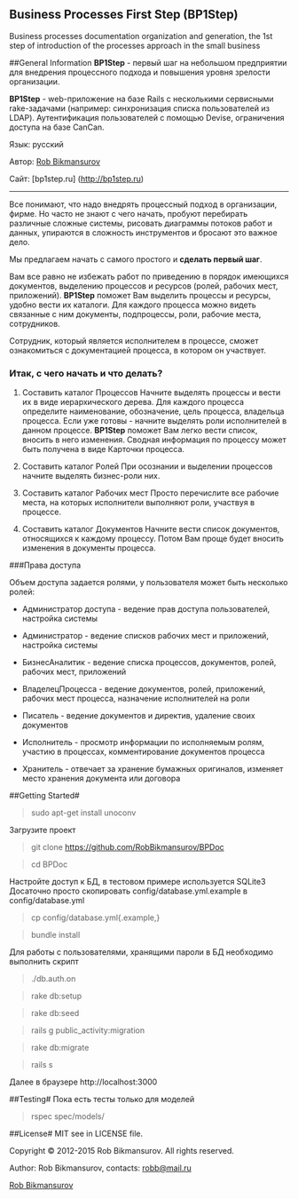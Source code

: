 Business Processes First Step (BP1Step)
---
Business processes documentation organization and generation, the 1st step of introduction of the processes approach in the small business

##General Information
**BP1Step** - первый шаг на небольшом предприятии для внедрения процессного подхода и повышения уровня зрелости организации.

**BP1Step** - web-приложение на базе Rails с несколькими сервисными rake-задачами (например: синхронизация списка пользователей из LDAP).
Аутентификация пользователей с помощью Devise, ограничения доступа на базе CanCan.

Язык: русский

Автор: [Rob Bikmansurov](mailto:robb@mail.ru)

Сайт: [bp1step.ru] (http://bp1step.ru)

---
Все понимают, что надо внедрять процессный подход в организации, фирме.
Но часто не знают с чего начать, пробуют перебирать различные сложные системы, рисовать диаграммы потоков работ и данных, упираются в сложность инструментов и бросают это важное дело.

Мы предлагаем начать с самого простого и **сделать первый шаг**.

Вам все равно не избежать работ по приведению в порядок имеющихся документов, выделению процессов и ресурсов (ролей, рабочих мест, приложений).
**BP1Step** поможет Вам выделить процессы и ресурсы, удобно вести их каталоги.
Для каждого процесса можно видеть связанные с ним документы, подпроцессы, роли, рабочие места, сотрудников.

Сотрудник, который является исполнителем в процессе, сможет ознакомиться с документацией процесса, в котором он участвует.

### Итак, с чего начать и что делать?

1. Составить каталог Процессов
Начните выделять процессы и вести их в виде иерархического дерева. Для каждого процесса определите наименование, обозначение, цель процесса, владельца процесса. Если уже готовы - начните выделять роли исполнителей в данном процессе. **BP1Step** поможет Вам легко вести список, вносить в него изменения. Сводная информация по процессу может быть получена в виде Карточки процесса.

2. Составить каталог Ролей
При осознании и выделении процессов начните выделять бизнес-роли них.

3. Составить каталог Рабочих мест
Просто перечислите все рабочие места, на которых исполнители выполняют роли, участвуя в процессе.

4. Составить каталог Документов
Начните вести список документов, относящихся к каждому процессу. Потом Вам проще будет вносить изменения в документы процесса.

###Права доступа

Объем доступа задается ролями, у пользователя может быть несколько ролей:

*  Администратор доступа - ведение прав доступа пользователей, настройка системы

*  Администратор - ведение списков рабочих мест и приложений, настройка системы

*  БизнесАналитик - ведение списка процессов, документов, ролей, рабочих мест, приложений

*  ВладелецПроцесса - ведение документов, ролей, приложений, рабочих мест процесса, назначение исполнителей на роли

*  Писатель - ведение документов и директив, удаление своих документов

*  Исполнитель - просмотр информации по исполняемым ролям, участию в процессах, комментирование документов процесса

* Хранитель - отвечает за хранение бумажных оригиналов, изменяет место хранения документа или договора

##Getting Started#

>sudo apt-get install unoconv

Загрузите проект 

>git clone https://github.com/RobBikmansurov/BPDoc

>cd BPDoc

Настройте доступ к БД, в тестовом примере используется SQLite3
Досаточно просто скопировать config/database.yml.example в config/database.yml

>cp config/database.yml{.example,} 

>bundle install

Для работы с пользователями, хранящими пароли в БД необходимо выполнить скрипт

>./db.auth.on

>rake db:setup

>rake db:seed

>rails g public_activity:migration

>rake db:migrate

>rails s

Далее в браузере http://localhost:3000

##Testing#
Пока есть тесты только для моделей

>rspec spec/models/

##License#
MIT
 see in LICENSE file.

 Copyright &copy; 2012-2015 Rob Bikmansurov. All rights reserved.
 
 Author: Rob Bikmansurov, contacts: robb@mail.ru


 [Rob Bikmansurov](mailto:robb@mail.ru)
